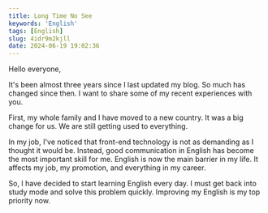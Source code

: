 ```yaml
---
title: Long Time No See
keywords: 'English'
tags: [English]
slug: 4idr9m2kjll
date: 2024-06-19 19:02:36
---
```


Hello everyone,

It's been almost three years since I last updated my blog. So much has changed since then. I want to share some of my recent experiences with you.

First, my whole family and I have moved to a new country. It was a big change for us. We are still getting used to everything.

In my job, I've noticed that front-end technology is not as demanding as I thought it would be. Instead, good communication in English has become the most important skill for me. English is now the main barrier in my life. It affects my job, my promotion, and everything in my career.

So, I have decided to start learning English every day. I must get back into study mode and solve this problem quickly. Improving my English is my top priority now.